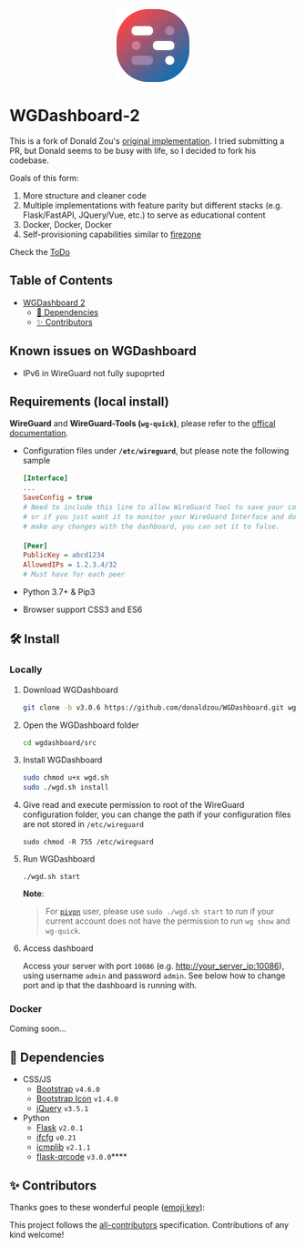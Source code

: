 
<p align="center">
  <img alt="WGDashboard" src="img/logo.png" width="128">
</p>

# WGDashboard-2

This is a fork of Donald Zou's [original implementation](https://github.com/donaldzou/wireguard-dashboard/). I tried submitting a PR, but Donald seems to be busy with life, so I decided to fork his codebase.

Goals of this form:

1. More structure and cleaner code
2. Multiple implementations with feature parity but different stacks (e.g. Flask/FastAPI, JQuery/Vue, etc.) to serve as educational content
3. Docker, Docker, Docker
4. Self-provisioning capabilities similar to [firezone](https://www.firezone.dev/)

Check the [ToDo](TODO.md)

## Table of Contents

- [WGDashboard 2](#wgdashboard-2)
  - [🛒 Dependencies](#-dependencies)
  - [✨ Contributors](#-contributors)

## Known issues on WGDashboard

- IPv6 in WireGuard not fully supoprted

## Requirements (local install)

**WireGuard** and **WireGuard-Tools (`wg-quick`)**, please refer to the [offical documentation](https://www.wireguard.com/install/).

- Configuration files under **`/etc/wireguard`**, but please note the following sample

  ```ini
  [Interface]
  ...
  SaveConfig = true
  # Need to include this line to allow WireGuard Tool to save your configuration, 
  # or if you just want it to monitor your WireGuard Interface and don't need to
  # make any changes with the dashboard, you can set it to false.
  
  [Peer]
  PublicKey = abcd1234
  AllowedIPs = 1.2.3.4/32
  # Must have for each peer
  ```

- Python 3.7+ & Pip3

- Browser support CSS3 and ES6

## 🛠 Install

### Locally

1. Download WGDashboard

   ```bash
   git clone -b v3.0.6 https://github.com/donaldzou/WGDashboard.git wgdashboard

2. Open the WGDashboard folder

   ```bash
   cd wgdashboard/src
   ```

3. Install WGDashboard

   ```bash
   sudo chmod u+x wgd.sh
   sudo ./wgd.sh install
   ```

4. Give read and execute permission to root of the WireGuard configuration folder, you can change the path if your configuration files are not stored in `/etc/wireguard`

   ```shell
   sudo chmod -R 755 /etc/wireguard
   ```

5. Run WGDashboard

   ```shell
   ./wgd.sh start
   ```

   **Note**:

   > For [`pivpn`](https://github.com/pivpn/pivpn) user, please use `sudo ./wgd.sh start` to run if your current account does not have the permission to run `wg show` and `wg-quick`.

6. Access dashboard

   Access your server with port `10086` (e.g. <http://your_server_ip:10086>), using username `admin` and password `admin`. See below how to change port and ip that the dashboard is running with.

### Docker

   Coming soon...

## 🛒 Dependencies

- CSS/JS
  - [Bootstrap](https://getbootstrap.com/docs/4.6/getting-started/introduction/) `v4.6.0`
  - [Bootstrap Icon](https://icons.getbootstrap.com) `v1.4.0`
  - [jQuery](https://jquery.com) `v3.5.1`
- Python
  - [Flask](https://pypi.org/project/Flask/) `v2.0.1`
  - [ifcfg](https://pypi.org/project/ifcfg/) `v0.21`
  - [icmplib](https://pypi.org/project/icmplib/) `v2.1.1`
  - [flask-qrcode](https://pypi.org/project/Flask-QRcode/) `v3.0.0`****

## ✨ Contributors

<!-- ALL-CONTRIBUTORS-BADGE:START - Do not remove or modify this section -->

<!-- ALL-CONTRIBUTORS-BADGE:END -->

Thanks goes to these wonderful people ([emoji key](https://allcontributors.org/docs/en/emoji-key)):

<!-- ALL-CONTRIBUTORS-LIST:START - Do not remove or modify this section -->

<!-- ALL-CONTRIBUTORS-LIST:END -->

This project follows the [all-contributors](https://github.com/all-contributors/all-contributors) specification. Contributions of any kind welcome!
